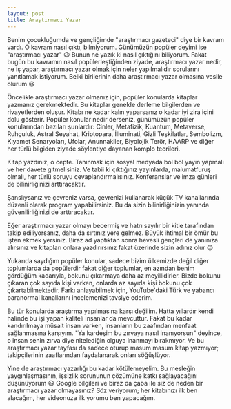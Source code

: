 ```yaml
---
layout: post
title: Araştırmacı Yazar
---
```


Benim çocukluğumda ve gençliğimde "araştırmacı gazeteci" diye bir kavram vardı. O kavram nasıl çıktı, bilmiyorum. Günümüzün popüler deyimi ise "araştırmacı yazar" 😃 Bunun ne yazık ki nasıl çıktığını biliyorum. Fakat bugün bu kavramın nasıl popülerleştiğinden ziyade, araştırmacı yazar nedir, ne iş yapar, araştırmacı yazar olmak için neler yapılmalıdır sorularını yanıtlamak istiyorum. Belki birilerinin daha araştırmacı yazar olmasına vesile olurum 😃

Öncelikle araştırmacı yazar olmanız için, popüler konularda kitaplar yazmanız gerekmektedir. Bu kitaplar genelde derleme bilgilerden ve rivayetlerden oluşur. Kitabı ne kadar kalın yaparsanız o kadar iyi zira içini dolu gösterir. Popüler konular nedir derseniz, günümüzün popüler konularından bazıları şunlardır: Cinler, Metafizik, Kuantum, Metaverse, Ruhçuluk, Astral Seyahat, Kriptopara, İlluminati, Gizli Teşkilatlar, Sembolizm, Kıyamet Senaryoları, Ufolar, Anunnakiler, Biyolojik Terör, HAARP ve diğer her türlü bilgiden ziyade söylentiye dayanan komplo teorileri.

Kitap yazdınız, o cepte. Tanınmak için sosyal medyada bol bol yayın yapmalı ve her davete gitmelisiniz. Ve tabii ki çıktığınız yayınlarda, malumatfuruş olmalı, her türlü soruyu cevaplandırmalısınız. Konferanslar ve imza günleri de bilinirliğinizi arttıracaktır.

Şanslıysanız ve çevreniz varsa, çevrenizi kullanarak küçük TV kanallarında düzenli olarak program yapabilirsiniz. Bu da sizin bilinirliğinizin yanında güvenilirliğinizi de arttıracaktır.

Eğer araştırmacı yazar olmayı becermiş ve hatrı sayılır bir kitle tarafından takip ediliyorsanız, daha da sırtınız yere gelmez. Büyük ihtimal bir ömür bu işten ekmek yersiniz. Biraz ad yaptıktan sonra hevesli gençleri de yanınıza alırsınız ve kitapları onlara yazdırırsınız fakat üzerinde sizin adınız olur 😉

Yukarıda saydığım popüler konular, sadece bizim ülkemizde değil diğer toplumlarda da popülerdir fakat diğer toplumlar, en azından benim gördüğüm kadarıyla, bokunu çıkarmaya daha az meyillidirler. Bizde bokunu çıkaran çok sayıda kişi varken, onlarda az sayıda kişi bokunu çok çıkartabilmektedir. Farkı anlayabilmek için, YouTube'daki Türk ve yabancı paranormal kanallarını incelemenizi tavsiye ederim.

Bu tür konularda araştırma yapılmasına karşı değilim. Hatta yıllardır kendi halinde bu işi yapan kaliteli insanlar da mevcuttur. Fakat bu kadar kandırılmaya müsait insan varken, insanların bu zaafından menfaat sağlanmasına karşıyım. "Ya kardeşim bu zırvaya nasıl inanıyorsun" deyince, o insan senin zırva diye nitelediğin olguya inanmayı bırakmıyor. Ve bu araştırmacı yazar tayfası da sadece oturup masum masum kitap yazmıyor; takipçilerinin zaaflarından faydalanarak onları söğüşlüyor.

Yine de araştırmacı yazarlığı bu kadar kötülemeyelim. Bu mesleğin yaygınlaşmasının, işsizlik sorununun çözümüne katkı sağlayacağını düşünüyorum 😃 Google bilgileri ve biraz da çaba ile siz de neden bir araştırmacı yazar olmayasınız? Söz veriyorum; her kitabınızı ilk ben alacağım, her videonuza ilk yorumu ben yapacağım.
